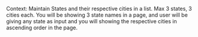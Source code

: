 Context: Maintain States and their respective cities in a list. Max 3 states, 3 cities each. You will be showing 3 state names in a page, and user will be giving any state as input and you will showing the respective cities in ascending order in the page.
